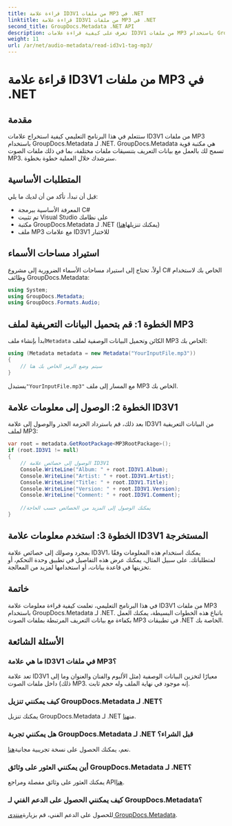 ```yaml
---
title: قراءة علامة ID3V1 من ملفات MP3 في .NET
linktitle: قراءة علامة ID3V1 من ملفات MP3 في .NET
second_title: GroupDocs.Metadata .NET API
description: تعرف على كيفية قراءة علامات ID3V1 من ملفات MP3 باستخدام GroupDocs.Metadata لـ .NET. برنامج تعليمي خطوة بخطوة مع أمثلة التعليمات البرمجية.
weight: 11
url: /ar/net/audio-metadata/read-id3v1-tag-mp3/
---
```


# قراءة علامة ID3V1 من ملفات MP3 في .NET

## مقدمة
ستتعلم في هذا البرنامج التعليمي كيفية استخراج علامات ID3V1 من ملفات MP3 باستخدام GroupDocs.Metadata لـ .NET. GroupDocs.Metadata هي مكتبة قوية تسمح لك بالعمل مع بيانات التعريف بتنسيقات ملفات مختلفة، بما في ذلك ملفات الصوت MP3. سنرشدك خلال العملية خطوة بخطوة.
## المتطلبات الأساسية
قبل أن تبدأ، تأكد من أن لديك ما يلي:
- المعرفة الأساسية ببرمجة C#
- تم تثبيت Visual Studio على نظامك
-  مكتبة GroupDocs.Metadata لـ .NET (يمكنك تنزيلها[هنا](https://releases.groupdocs.com/metadata/net/))
- ملف MP3 مع علامات ID3V1 للاختبار

## استيراد مساحات الأسماء
أولاً، تحتاج إلى استيراد مساحات الأسماء الضرورية إلى مشروع C# الخاص بك لاستخدام وظائف GroupDocs.Metadata:
```csharp
using System;
using GroupDocs.Metadata;
using GroupDocs.Formats.Audio;
```
## الخطوة 1: قم بتحميل البيانات التعريفية لملف MP3
 ابدأ بإنشاء ملف`Metadata` الكائن وتحميل البيانات الوصفية لملف MP3 الخاص بك:
```csharp
using (Metadata metadata = new Metadata("YourInputFile.mp3"))
{
    // سيتم وضع الرمز الخاص بك هنا
}
```
 يستبدل`"YourInputFile.mp3"` مع المسار إلى ملف MP3 الخاص بك.
## الخطوة 2: الوصول إلى معلومات علامة ID3V1
بعد ذلك، قم باسترداد الحزمة الجذر والوصول إلى علامة ID3V1 من البيانات التعريفية لملف MP3:
```csharp
var root = metadata.GetRootPackage<MP3RootPackage>();
if (root.ID3V1 != null)
{
    // الوصول إلى خصائص علامة ID3V1
    Console.WriteLine("Album: " + root.ID3V1.Album);
    Console.WriteLine("Artist: " + root.ID3V1.Artist);
    Console.WriteLine("Title: " + root.ID3V1.Title);
    Console.WriteLine("Version: " + root.ID3V1.Version);
    Console.WriteLine("Comment: " + root.ID3V1.Comment);
    
    //يمكنك الوصول إلى المزيد من الخصائص حسب الحاجة
}
```
## الخطوة 3: استخدم معلومات علامة ID3V1 المستخرجة
بمجرد وصولك إلى خصائص علامة ID3V1، يمكنك استخدام هذه المعلومات وفقًا لمتطلباتك. على سبيل المثال، يمكنك عرض هذه التفاصيل في تطبيق وحدة التحكم، أو تخزينها في قاعدة بيانات، أو استخدامها لمزيد من المعالجة.

## خاتمة
في هذا البرنامج التعليمي، تعلمت كيفية قراءة معلومات علامة ID3V1 من ملفات MP3 باستخدام GroupDocs.Metadata لـ .NET. باتباع هذه الخطوات البسيطة، يمكنك العمل بكفاءة مع بيانات التعريف المرتبطة بملفات الصوت MP3 في تطبيقات .NET الخاصة بك.

## الأسئلة الشائعة
### ما هي علامة ID3V1 في ملفات MP3؟
تعد علامة ID3V1 معيارًا لتخزين البيانات الوصفية (مثل الألبوم والفنان والعنوان وما إلى ذلك) داخل ملفات الصوت MP3. إنه موجود في نهاية الملف وله حجم ثابت.
### كيف يمكنني تنزيل GroupDocs.Metadata لـ .NET؟
 يمكنك تنزيل GroupDocs.Metadata لـ .NET من[هنا](https://releases.groupdocs.com/metadata/net/).
### هل يمكنني تجربة GroupDocs.Metadata لـ .NET قبل الشراء؟
 نعم، يمكنك الحصول على نسخة تجريبية مجانية[هنا](https://releases.groupdocs.com/).
### أين يمكنني العثور على وثائق GroupDocs.Metadata لـ .NET؟
 يمكنك العثور على وثائق مفصلة ومراجع API[هنا](https://tutorials.groupdocs.com/metadata/net/).
### كيف يمكنني الحصول على الدعم الفني لـ GroupDocs.Metadata؟
 للحصول على الدعم الفني، قم بزيارة[منتدى GroupDocs.Metadata](https://forum.groupdocs.com/c/metadata/14).